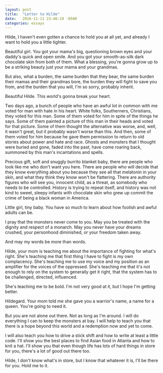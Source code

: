 ```yaml
---
layout: post
title:  "Letter to Hilde"
date:   2016-11-11 23:46:19 -0500
categories: essays
---
```

Hilde, I haven't even gotten a chance to hold you at all yet, and already I want to hold you a little tighter.

<!--more-->

Beautiful girl. You got your mama's big, questioning brown eyes and your daddy's quick and open smile.
And you got your smooth-as-silk dark chocolate skin from both of them.
What a blessing, you're gonna grow up to be a striking beauty just your mama and your grandmas.

But also, what a burden, the same burden that they bear, the same burden their mamas and their grandmas bore,
the burden they will fight to save you from, and the burden that you will, I'm so sorry, probably inherit.

Beautiful Hilde. This world's gonna break your heart.

Two days ago, a bunch of people who have an awful lot in common with me voted for man with hate in his heart.
White folks, Southerners, Christians, they voted for this man.
Some of them voted for him in spite of the things he says. Some of them painted a picture of this man in their heads
and voted for that picture. Some of them thought the alternative was worse, and, well, it wasn't great, but it probably wasn't worse than this.
And then, some of them voted for him because he gave them permission to return to old stories about power and hate and
race.
Ghosts and monsters that I thought were buried and gone, faded into the past, have come roaring back, summoned by this man's incantations and spells.

Precious gift, soft and snuggly burrito blanket baby, there are people who look like me who don't want you here.
There are people who will decide that they know everything about you because they see all that melatonin in your skin,
and what they think they know won't be flattering.
There are authority figures who will see you, innocent child, as a threat, as somebody who needs to be controlled.
History is trying to repeat itself, and history was not kind to sweet, sleepy infants with chocolate skin
who grew up commit the crime of being a black woman in America.

Little girl, tiny baby. You have so much to learn about how foolish and awful adults can be.

I pray that the monsters never come to you. May you be treated with the dignity and respect of a monarch.
May you never have your dreams crushed, your personhood diminished, or your freedom taken away.

And may my words be more than words.

Hilde, your mom is teaching me about the importance of fighting for what's right.
She's teaching me that first thing I have to fight is my own complacency.
She's teaching me to use my voice and my position as an amplifier for the voices of the oppressed.
She's teaching me that it's not enough to rely on the system to generally get it right, that the system has
to be challenged, directed, influenced.

She's teaching me to be bold. I'm not very good at it, but I hope I'm getting better.

Hildegard. Your mom told me she gave you a warrior's name, a name for a queen. You're going to need it.

But you are not alone out there. Not as long as I'm around. I will do everything I can to keep the monsters at bay.
I will help to teach you that there is a hope beyond this world and a redemption now and yet to come.

I will also teach you how to drive a stick shift and how to write at least a little code. I'll show you the best
places to find Asian food in Atlanta and how to knit a hat. I'll show you that even though life has lots of hard things in store for you,
there's a lot of good out there too.

Hilde, I don't know what's in store, but I know that whatever it is, I'll be there for you. Hold me to it.
